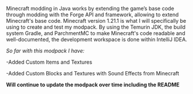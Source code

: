 Minecraft modding in Java works by extending the game’s base code through modding with the Forge API and framework, allowing to extend Minecraft's base code. Minecraft version 1.21.1 is what I will specifically be using to create
and test my modpack. By using the Temurin JDK, the build system Gradle, and ParchmentMC to make Minecraft's code readable and well-documented, the development workspace is done within IntelliJ IDEA.

*So far with this modpack I have:*

-Added Custom Items and Textures

-Added Custom Blocks and Textures with Sound Effects from Minecraft

**Will continue to update the modpack over time including the README**

